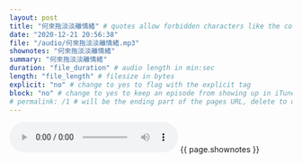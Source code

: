 ```yaml
---
layout: post
title: "何來拖淡淡離情緒" # quotes allow forbidden characters like the colon
date: "2020-12-21 20:56:38"
file: "/audio/何來拖淡淡離情緒.mp3"
shownotes: "何來拖淡淡離情緒"
summary: "何來拖淡淡離情緒"
duration: "file_duration" # audio length in min:sec
length: "file_length" # filesize in bytes
explicit: "no" # change to yes to flag with the explicit tag
block: "no" # change to yes to keep an episode from showing up in iTunes
# permalink: /1 # will be the ending part of the pages URL, delete to default to the title
---
```


<audio controls>
<source src="{{site.url}}{{site.baseurl}}{{ page.file }}" type="audio/x-mp3">
Your browser does not support the audio element.
</audio>
{{ page.shownotes }}
